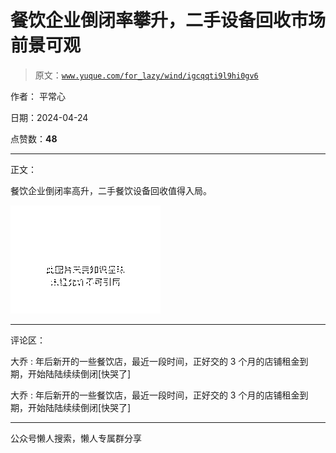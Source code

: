 # 餐饮企业倒闭率攀升，二手设备回收市场前景可观

> 原文：[`www.yuque.com/for_lazy/wind/igcqqti9l9hi0gv6`](https://www.yuque.com/for_lazy/wind/igcqqti9l9hi0gv6)

作者： 平常心

日期：2024-04-24

点赞数：**48**

* * *

正文：

餐饮企业倒闭率高升，二手餐饮设备回收值得入局。

![](img/e3e2668ee0aa8ced0075edb9261e3cc0.png)

* * *

评论区：

大乔 : 年后新开的一些餐饮店，最近一段时间，正好交的 3 个月的店铺租金到期，开始陆陆续续倒闭[快哭了]

大乔 : 年后新开的一些餐饮店，最近一段时间，正好交的 3 个月的店铺租金到期，开始陆陆续续倒闭[快哭了]

* * *

公众号懒人搜索，懒人专属群分享